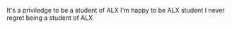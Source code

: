 It's a priviledge to be a student of ALX
I'm happy to be ALX student
I never regret being a student of ALX
